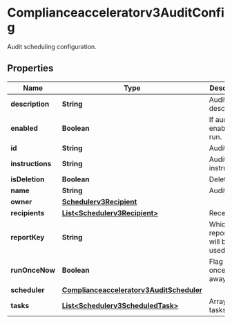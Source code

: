 

# Complianceacceleratorv3AuditConfig

Audit scheduling configuration.

## Properties

| Name | Type | Description | Notes |
|------------ | ------------- | ------------- | -------------|
|**description** | **String** | Audit description. |  [optional] |
|**enabled** | **Boolean** | If audit is enabled to run. |  [optional] |
|**id** | **String** | Audit id. |  [optional] |
|**instructions** | **String** | Audit instructions. |  [optional] |
|**isDeletion** | **Boolean** | Delete flag. |  [optional] |
|**name** | **String** | Audit name. |  [optional] |
|**owner** | [**Schedulerv3Recipient**](Schedulerv3Recipient.md) |  |  [optional] |
|**recipients** | [**List&lt;Schedulerv3Recipient&gt;**](Schedulerv3Recipient.md) | Recepients. |  [optional] |
|**reportKey** | **String** | Which reports set will be used. |  [optional] |
|**runOnceNow** | **Boolean** | Flag if run once right away. |  [optional] |
|**scheduler** | [**Complianceacceleratorv3AuditScheduler**](Complianceacceleratorv3AuditScheduler.md) |  |  [optional] |
|**tasks** | [**List&lt;Schedulerv3ScheduledTask&gt;**](Schedulerv3ScheduledTask.md) | Array of tasks. |  [optional] |



